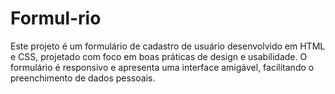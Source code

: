 # Formul-rio
Este projeto é um formulário de cadastro de usuário desenvolvido em HTML e CSS, projetado com foco em boas práticas de design e usabilidade. O formulário é responsivo e apresenta uma interface amigável, facilitando o preenchimento de dados pessoais.
